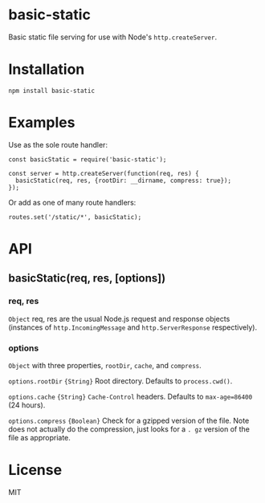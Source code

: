 # basic-static
Basic static file serving for use with Node's `http.createServer`.

# Installation
`npm install basic-static`

# Examples
Use as the sole route handler:
```
const basicStatic = require('basic-static');

const server = http.createServer(function(req, res) {
  basicStatic(req, res, {rootDir: __dirname, compress: true});
});
```

Or add as one of many route handlers:
```
routes.set('/static/*', basicStatic);
```

# API
## basicStatic(req, res, [options])

### req, res
`Object`
req, res are the usual Node.js request and response objects (instances of `http.IncomingMessage` and `http.ServerResponse` respectively).

### options
`Object` with three properties, `rootDir`, `cache`, and `compress`.

`options.rootDir` `{String}` Root directory. Defaults to `process.cwd()`.

`options.cache` `{String}` `Cache-Control` headers. Defaults to `max-age=86400` (24 hours).

`options.compress` `{Boolean}` Check for a gzipped version of the file. Note does not actually do the compression, just looks for a `.
gz` version of the file as appropriate.


# License
MIT